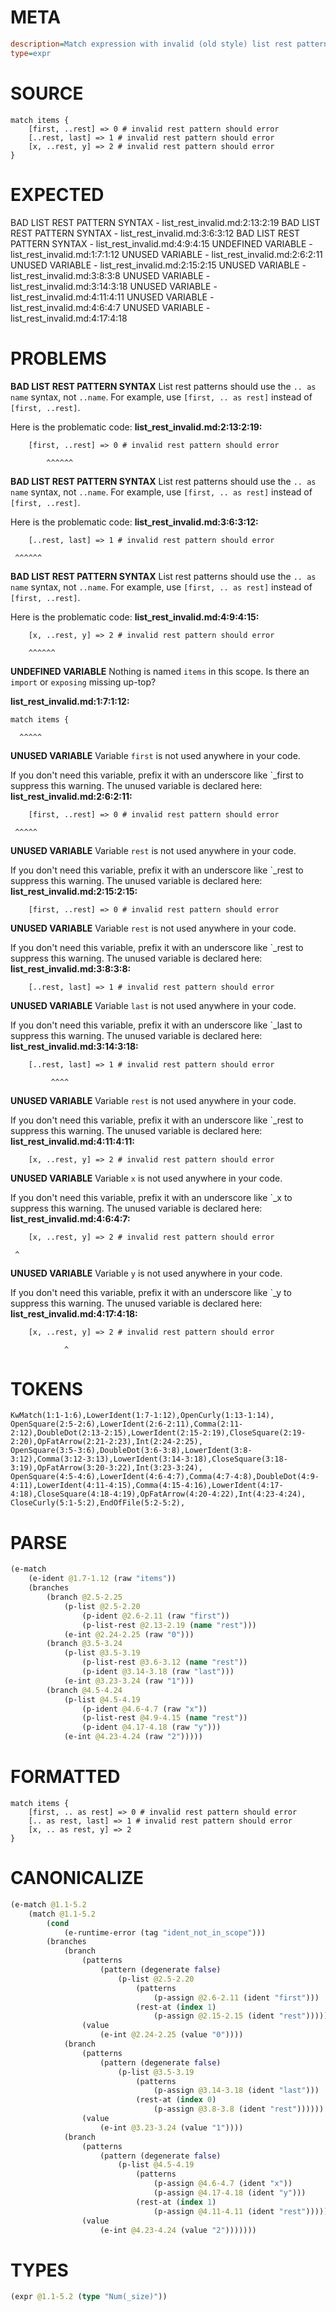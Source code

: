 # META
~~~ini
description=Match expression with invalid (old style) list rest patterns should error
type=expr
~~~
# SOURCE
~~~roc
match items {
    [first, ..rest] => 0 # invalid rest pattern should error
    [..rest, last] => 1 # invalid rest pattern should error
    [x, ..rest, y] => 2 # invalid rest pattern should error
}
~~~
# EXPECTED
BAD LIST REST PATTERN SYNTAX - list_rest_invalid.md:2:13:2:19
BAD LIST REST PATTERN SYNTAX - list_rest_invalid.md:3:6:3:12
BAD LIST REST PATTERN SYNTAX - list_rest_invalid.md:4:9:4:15
UNDEFINED VARIABLE - list_rest_invalid.md:1:7:1:12
UNUSED VARIABLE - list_rest_invalid.md:2:6:2:11
UNUSED VARIABLE - list_rest_invalid.md:2:15:2:15
UNUSED VARIABLE - list_rest_invalid.md:3:8:3:8
UNUSED VARIABLE - list_rest_invalid.md:3:14:3:18
UNUSED VARIABLE - list_rest_invalid.md:4:11:4:11
UNUSED VARIABLE - list_rest_invalid.md:4:6:4:7
UNUSED VARIABLE - list_rest_invalid.md:4:17:4:18
# PROBLEMS
**BAD LIST REST PATTERN SYNTAX**
List rest patterns should use the `.. as name` syntax, not `..name`.
For example, use `[first, .. as rest]` instead of `[first, ..rest]`.

Here is the problematic code:
**list_rest_invalid.md:2:13:2:19:**
```roc
    [first, ..rest] => 0 # invalid rest pattern should error
```
            ^^^^^^


**BAD LIST REST PATTERN SYNTAX**
List rest patterns should use the `.. as name` syntax, not `..name`.
For example, use `[first, .. as rest]` instead of `[first, ..rest]`.

Here is the problematic code:
**list_rest_invalid.md:3:6:3:12:**
```roc
    [..rest, last] => 1 # invalid rest pattern should error
```
     ^^^^^^


**BAD LIST REST PATTERN SYNTAX**
List rest patterns should use the `.. as name` syntax, not `..name`.
For example, use `[first, .. as rest]` instead of `[first, ..rest]`.

Here is the problematic code:
**list_rest_invalid.md:4:9:4:15:**
```roc
    [x, ..rest, y] => 2 # invalid rest pattern should error
```
        ^^^^^^


**UNDEFINED VARIABLE**
Nothing is named `items` in this scope.
Is there an `import` or `exposing` missing up-top?

**list_rest_invalid.md:1:7:1:12:**
```roc
match items {
```
      ^^^^^


**UNUSED VARIABLE**
Variable `first` is not used anywhere in your code.

If you don't need this variable, prefix it with an underscore like `_first to suppress this warning.
The unused variable is declared here:
**list_rest_invalid.md:2:6:2:11:**
```roc
    [first, ..rest] => 0 # invalid rest pattern should error
```
     ^^^^^


**UNUSED VARIABLE**
Variable `rest` is not used anywhere in your code.

If you don't need this variable, prefix it with an underscore like `_rest to suppress this warning.
The unused variable is declared here:
**list_rest_invalid.md:2:15:2:15:**
```roc
    [first, ..rest] => 0 # invalid rest pattern should error
```
              


**UNUSED VARIABLE**
Variable `rest` is not used anywhere in your code.

If you don't need this variable, prefix it with an underscore like `_rest to suppress this warning.
The unused variable is declared here:
**list_rest_invalid.md:3:8:3:8:**
```roc
    [..rest, last] => 1 # invalid rest pattern should error
```
       


**UNUSED VARIABLE**
Variable `last` is not used anywhere in your code.

If you don't need this variable, prefix it with an underscore like `_last to suppress this warning.
The unused variable is declared here:
**list_rest_invalid.md:3:14:3:18:**
```roc
    [..rest, last] => 1 # invalid rest pattern should error
```
             ^^^^


**UNUSED VARIABLE**
Variable `rest` is not used anywhere in your code.

If you don't need this variable, prefix it with an underscore like `_rest to suppress this warning.
The unused variable is declared here:
**list_rest_invalid.md:4:11:4:11:**
```roc
    [x, ..rest, y] => 2 # invalid rest pattern should error
```
          


**UNUSED VARIABLE**
Variable `x` is not used anywhere in your code.

If you don't need this variable, prefix it with an underscore like `_x to suppress this warning.
The unused variable is declared here:
**list_rest_invalid.md:4:6:4:7:**
```roc
    [x, ..rest, y] => 2 # invalid rest pattern should error
```
     ^


**UNUSED VARIABLE**
Variable `y` is not used anywhere in your code.

If you don't need this variable, prefix it with an underscore like `_y to suppress this warning.
The unused variable is declared here:
**list_rest_invalid.md:4:17:4:18:**
```roc
    [x, ..rest, y] => 2 # invalid rest pattern should error
```
                ^


# TOKENS
~~~zig
KwMatch(1:1-1:6),LowerIdent(1:7-1:12),OpenCurly(1:13-1:14),
OpenSquare(2:5-2:6),LowerIdent(2:6-2:11),Comma(2:11-2:12),DoubleDot(2:13-2:15),LowerIdent(2:15-2:19),CloseSquare(2:19-2:20),OpFatArrow(2:21-2:23),Int(2:24-2:25),
OpenSquare(3:5-3:6),DoubleDot(3:6-3:8),LowerIdent(3:8-3:12),Comma(3:12-3:13),LowerIdent(3:14-3:18),CloseSquare(3:18-3:19),OpFatArrow(3:20-3:22),Int(3:23-3:24),
OpenSquare(4:5-4:6),LowerIdent(4:6-4:7),Comma(4:7-4:8),DoubleDot(4:9-4:11),LowerIdent(4:11-4:15),Comma(4:15-4:16),LowerIdent(4:17-4:18),CloseSquare(4:18-4:19),OpFatArrow(4:20-4:22),Int(4:23-4:24),
CloseCurly(5:1-5:2),EndOfFile(5:2-5:2),
~~~
# PARSE
~~~clojure
(e-match
	(e-ident @1.7-1.12 (raw "items"))
	(branches
		(branch @2.5-2.25
			(p-list @2.5-2.20
				(p-ident @2.6-2.11 (raw "first"))
				(p-list-rest @2.13-2.19 (name "rest")))
			(e-int @2.24-2.25 (raw "0")))
		(branch @3.5-3.24
			(p-list @3.5-3.19
				(p-list-rest @3.6-3.12 (name "rest"))
				(p-ident @3.14-3.18 (raw "last")))
			(e-int @3.23-3.24 (raw "1")))
		(branch @4.5-4.24
			(p-list @4.5-4.19
				(p-ident @4.6-4.7 (raw "x"))
				(p-list-rest @4.9-4.15 (name "rest"))
				(p-ident @4.17-4.18 (raw "y")))
			(e-int @4.23-4.24 (raw "2")))))
~~~
# FORMATTED
~~~roc
match items {
	[first, .. as rest] => 0 # invalid rest pattern should error
	[.. as rest, last] => 1 # invalid rest pattern should error
	[x, .. as rest, y] => 2
}
~~~
# CANONICALIZE
~~~clojure
(e-match @1.1-5.2
	(match @1.1-5.2
		(cond
			(e-runtime-error (tag "ident_not_in_scope")))
		(branches
			(branch
				(patterns
					(pattern (degenerate false)
						(p-list @2.5-2.20
							(patterns
								(p-assign @2.6-2.11 (ident "first")))
							(rest-at (index 1)
								(p-assign @2.15-2.15 (ident "rest"))))))
				(value
					(e-int @2.24-2.25 (value "0"))))
			(branch
				(patterns
					(pattern (degenerate false)
						(p-list @3.5-3.19
							(patterns
								(p-assign @3.14-3.18 (ident "last")))
							(rest-at (index 0)
								(p-assign @3.8-3.8 (ident "rest"))))))
				(value
					(e-int @3.23-3.24 (value "1"))))
			(branch
				(patterns
					(pattern (degenerate false)
						(p-list @4.5-4.19
							(patterns
								(p-assign @4.6-4.7 (ident "x"))
								(p-assign @4.17-4.18 (ident "y")))
							(rest-at (index 1)
								(p-assign @4.11-4.11 (ident "rest"))))))
				(value
					(e-int @4.23-4.24 (value "2")))))))
~~~
# TYPES
~~~clojure
(expr @1.1-5.2 (type "Num(_size)"))
~~~
